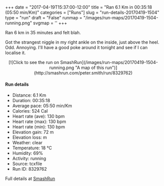 +++
date = "2017-04-19T15:37:00-12:00"
title = "Ran 6.1 Km in 00:35:18 (05:50 min/Km)"
categories = ["Runs"]
slug = "run-details-20170419-1504"
type = "run"
draft = "False"
runmap = "/images/run-maps/20170419-1504-running.png"
svgmap = '<polyline points="54 5, 52 6, 51 7, 45 12, 44 14, 41 16, 41 18, 40 18, 38 19, 37 20, 35 21, 35 23, 33 23, 33 24, 32 25, 31 24, 28 26, 27 27, 28 30, 27 29, 26 30, 23 32, 23 33, 20 35, 21 36, 16 39, 13 46, 10 50, 6 58, 5 59, 4 60, 4 62, 1 68, 0 74, 1 75, 10 77, 15 78, 18 78, 23 80, 34 82, 36 84, 38 85, 40 84, 44 85, 46 85, 54 86, 60 88, 82 92, 94 96, 97 96, 98 96, 99 94, 98 91, 100 85, 99 84, 94 83, 93 82, 88 81, 86 81, 83 80, 78 79, 75 77, 72 76, 69 74, 60 66, 56 63, 53 60, 54 59, 53 58, 45 56, 36 54, 30 51, 19 44, 16 42, 16 40, 21 36, 23 36, 24 33, 27 31, 29 28, 33 26, 36 22, 39 19, 40 19, 40 18, 46 13, 53 6">'
+++

Ran 6 km in 35 minutes and felt blah. 

Got the strangest niggle in my right ankle on the inside, just above the heel. Odd. Annoying. I'll have a good poke around it tonight and see if I can localise it. 

<!--more-->

<center>
[![Click to see the run on SmashRun](/images/run-maps/20170419-1504-running.png "A map of this run")](http://smashrun.com/peter.smith/run/8329762)
</center>

#### Run details

* Distance: 6.1 Km
* Duration: 00:35:18
* Average pace: 05:50 min/Km
* Calories: 524 Cal
* Heart rate (ave): 130 bpm
* Heart rate (max): 130 bpm
* Heart rate (min): 130 bpm
* Elevation gain: 72 m
* Elevation loss:  m
* Weather: clear
* Temperature: 18 &deg;C
* Humidity: 69%
* Activity: running
* Source: tcxfile
* Run ID: 8329762

Full details at [SmashRun](http://smashrun.com/peter.smith/run/8329762)